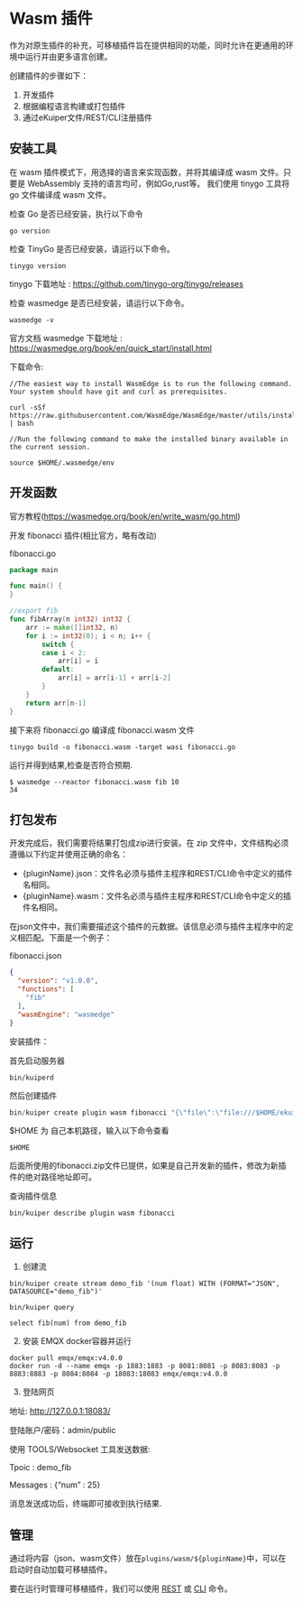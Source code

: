 # Wasm 插件

作为对原生插件的补充，可移植插件旨在提供相同的功能，同时允许在更通用的环境中运行并由更多语言创建。

创建插件的步骤如下：

1. 开发插件
2. 根据编程语言构建或打包插件
3. 通过eKuiper文件/REST/CLI注册插件

## 安装工具

在 wasm 插件模式下，用选择的语言来实现函数，并将其编译成 wasm 文件。只要是 WebAssembly 支持的语言均可，例如Go,rust等。
我们使用 tinygo 工具将 go 文件编译成 wasm 文件。 

检查 Go 是否已经安装，执行以下命令
```shell
go version
```
检查 TinyGo 是否已经安装，请运行以下命令。
```shell
tinygo version
```
tinygo 下载地址 : https://github.com/tinygo-org/tinygo/releases

检查 wasmedge 是否已经安装，请运行以下命令。
```shell
wasmedge -v
```
官方文档 wasmedge 下载地址 : https://wasmedge.org/book/en/quick_start/install.html

下载命令:
```shell
//The easiest way to install WasmEdge is to run the following command. Your system should have git and curl as prerequisites.

curl -sSf https://raw.githubusercontent.com/WasmEdge/WasmEdge/master/utils/install.sh | bash

//Run the following command to make the installed binary available in the current session.

source $HOME/.wasmedge/env
```

## 开发函数
官方教程(https://wasmedge.org/book/en/write_wasm/go.html)

开发 fibonacci 插件(相比官方，略有改动)

fibonacci.go
```go
package main

func main() {
}

//export fib
func fibArray(n int32) int32 {
	arr := make([]int32, n)
	for i := int32(0); i < n; i++ {
		switch {
		case i < 2:
			arr[i] = i
		default:
			arr[i] = arr[i-1] + arr[i-2]
		}
	}
	return arr[n-1]
}
```
接下来将 fibonacci.go 编译成 fibonacci.wasm 文件
```shell
tinygo build -o fibonacci.wasm -target wasi fibonacci.go
```
运行并得到结果,检查是否符合预期.
```shell
$ wasmedge --reactor fibonacci.wasm fib 10
34
```

## 打包发布

开发完成后，我们需要将结果打包成zip进行安装。在 zip 文件中，文件结构必须遵循以下约定并使用正确的命名：

- {pluginName}.json：文件名必须与插件主程序和REST/CLI命令中定义的插件名相同。
- {pluginName}.wasm：文件名必须与插件主程序和REST/CLI命令中定义的插件名相同。

在json文件中，我们需要描述这个插件的元数据。该信息必须与插件主程序中的定义相匹配。下面是一个例子：

fibonacci.json
```json
{
  "version": "v1.0.0",
  "functions": [
    "fib"
  ],
  "wasmEngine": "wasmedge"
}
```
安装插件：

首先启动服务器
```shell
bin/kuiperd
```
然后创建插件
```go
bin/kuiper create plugin wasm fibonacci "{\"file\":\"file:///$HOME/ekuiper/internal/plugin/testzips/wasm/fibonacci.zip\"}"
```
$HOME 为 自己本机路径，输入以下命令查看
```shell
$HOME
```
后面所使用的fibonacci.zip文件已提供，如果是自己开发新的插件，修改为新插件的绝对路径地址即可。

查询插件信息
```shell
bin/kuiper describe plugin wasm fibonacci
```
## 运行
1. 创建流
```shell
bin/kuiper create stream demo_fib '(num float) WITH (FORMAT="JSON", DATASOURCE="demo_fib")'

bin/kuiper query

select fib(num) from demo_fib
```
2. 安装 EMQX docker容器并运行
```shell
docker pull emqx/emqx:v4.0.0
docker run -d --name emqx -p 1883:1883 -p 8081:8081 -p 8083:8083 -p 8883:8883 -p 8084:8084 -p 18083:18083 emqx/emqx:v4.0.0
```
3. 登陆网页 

地址: http://127.0.0.1:18083/

登陆账户/密码：admin/public

使用 TOOLS/Websocket 工具发送数据:

Tpoic    : demo_fib 

Messages : {“num” : 25}

消息发送成功后，终端即可接收到执行结果.

## 管理

通过将内容（json、wasm文件）放在`plugins/wasm/${pluginName}`中，可以在启动时自动加载可移植插件。

要在运行时管理可移植插件，我们可以使用 [REST](https://github.com/lf-edge/ekuiper/blob/master/docs/zh_CN/operation/restapi/plugins.md) 或 [CLI](https://github.com/lf-edge/ekuiper/blob/master/docs/zh_CN/operation/cli/plugins.md) 命令。
